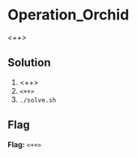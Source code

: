 # Operation_Orchid
*<++>*

## Solution
1. <++>
2. `<++>`
3. `./solve.sh`


## Flag
**Flag:** `<++>`
